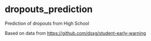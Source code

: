<!-- 1 -->
# dropouts_prediction
Prediction of dropouts from High School

Based on data from https://github.com/dssg/student-early-warning

